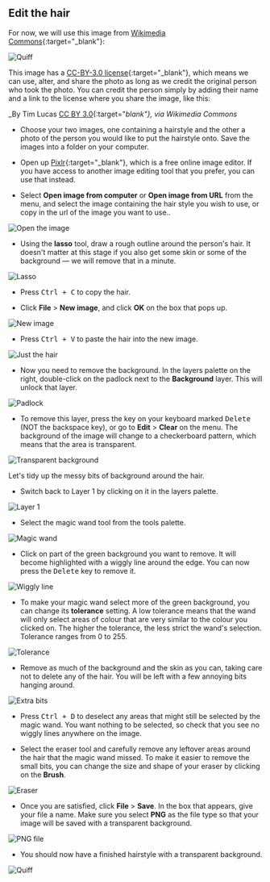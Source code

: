 ## Edit the hair

For now, we will use this image from [Wikimedia Commons](https://commons.wikimedia.org/wiki/File:Quiff_hairstyle_-_01.jpg){:target="_blank"}:

![Quiff](images/quiff.jpg)

This image has a [CC-BY-3.0 license](https://creativecommons.org/licenses/by/3.0/deed.en){:target="_blank"}, which means we can use, alter, and share the photo as long as we credit the original person who took the photo. You can credit the person simply by adding their name and a link to the license where you share the image, like this:

_By Tim Lucas [CC BY 3.0](http://creativecommons.org/licenses/by/3.0){:target="_blank"}, via Wikimedia Commons_

+ Choose your two images, one containing a hairstyle and the other a photo of the person you would like to put the hairstyle onto. Save the images into a folder on your computer.

+ Open up [Pixlr](https://pixlr.com/editor/){:target="_blank"}, which is a free online image editor. If you have access to another image editing tool that you prefer, you can use that instead.

+ Select **Open image from computer** or **Open image from URL**  from the menu, and select the image containing the hair style you wish to use, or copy in the url of the image you want to use..

![Open the image](images/open-image.png)

+ Using the **lasso** tool, draw a rough outline around the person's hair. It doesn't matter at this stage if you also get some skin or some of the background — we will remove that in a minute.

![Lasso](images/lasso.png)

+ Press <kbd>Ctrl + C</kbd> to copy the hair.

+ Click **File** > **New image**, and click **OK** on the box that pops up.

![New image](images/new-image.png)

+ Press <kbd>Ctrl + V</kbd> to paste the hair into the new image.

![Just the hair](images/just-hair.png)

+ Now you need to remove the background. In the layers palette on the right, double-click on the padlock next to the **Background** layer. This will unlock that layer.

![Padlock](images/padlock.png)

+ To remove this layer, press the key on your keyboard marked <kbd>Delete</kbd> (NOT the backspace key), or go to **Edit** > **Clear** on the menu. The background of the image will change to a checkerboard pattern, which means that the area is transparent.

![Transparent background](images/transparent.png)

Let's tidy up the messy bits of background around the hair.

+ Switch back to Layer 1 by clicking on it in the layers palette.

![Layer 1](images/layer1.png)

+ Select the magic wand tool from the tools palette.

![Magic wand](images/magic-wand.png)

+ Click on part of the green background you want to remove. It will become highlighted with a wiggly line around the edge. You can now press the <kbd>Delete</kbd> key to remove it.

![Wiggly line](images/wiggly.png)

+ To make your magic wand select more of the green background, you can change its **tolerance** setting. A low tolerance means that the wand will only select areas of colour that are very similar to the colour you clicked on. The higher the tolerance, the less strict the wand's selection. Tolerance ranges from 0 to 255.

![Tolerance](images/tolerance.png)

+ Remove as much of the background and the skin as you can, taking care not to delete any of the hair. You will be left with a few annoying bits hanging around.

![Extra bits](images/extra-bits.png)

+ Press <kbd>Ctrl + D</kbd> to deselect any areas that might still be selected by the magic wand. You want nothing to be selected, so check that you see no wiggly lines anywhere on the image.

+ Select the eraser tool and carefully remove any leftover areas around the hair that the magic wand missed. To make it easier to remove the small bits, you can change the size and shape of your eraser by clicking on the **Brush**.

![Eraser](images/eraser.png)

+ Once you are satisfied, click **File** > **Save**. In the box that appears, give your file a name. Make sure you select **PNG** as the file type so that your image will be saved with a transparent background.

![PNG file](images/png-file.png)

+ You should now have a finished hairstyle with a transparent background.

![Quiff](images/quiff.png)
